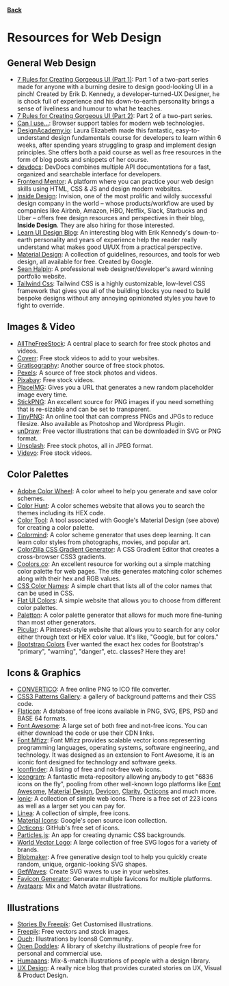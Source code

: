 **[Back](/README.md/)**

# Resources for Web Design

## General Web Design

- [7 Rules for Creating Gorgeous UI (Part 1)](https://medium.com/@erikdkennedy/7-rules-for-creating-gorgeous-ui-part-1-559d4e805cda): Part 1 of a two-part series made for anyone with a burning desire to design good-looking UI in a pinch! Created by Erik D. Kennedy, a developer-turned-UX Designer, he is chock full of experience and his down-to-earth personality brings a sense of liveliness and humour to what he teaches.
- [7 Rules for Creating Gorgeous UI (Part 2)](https://medium.com/@erikdkennedy/7-rules-for-creating-gorgeous-ui-part-2-430de537ba96): Part 2 of a two-part series.
- [Can I use...](https://caniuse.com/): Browser support tables for modern web technologies.
- [DesignAcademy.io](https://designacademy.io/): Laura Elizabeth made this fantastic, easy-to-understand design fundamentals course for developers to learn within 6 weeks, after spending years struggling to grasp and implement design principles. She offers both a paid course as well as free resources in the form of blog posts and snippets of her course.
- [devdocs](https://devdocs.io/): DevDocs combines multiple API documentations for a fast, organized and searchable interface for developers.
- [Frontend Mentor](https://www.frontendmentor.io/): A platform where you can practice your web design skills using HTML, CSS & JS and design modern websites.
- [Inside Design](https://www.invisionapp.com/inside-design/): Invision, one of the most prolific and wildly successful design company in the world – whose products/workflow are used by companies like Airbnb, Amazon, HBO, Netflix, Slack, Starbucks and Uber – offers free design resources and perspectives in their blog, **Inside Design**. They are also hiring for those interested.
- [Learn UI Design Blog](https://learnui.design/blog/): An interesting blog with Erik Kennedy's down-to-earth personality and years of experience help the reader really understand what makes good UI/UX from a practical perspective.
- [Material Design](https://material.io/): A collection of guidelines, resources, and tools for web design, all available for free. Created by Google.
- [Sean Halpin](http://seanhalpin.io/): A professional web designer/developer's award winning portfolio website.
- [Tailwind Css](https://tailwindcss.com/): Tailwind CSS is a highly customizable, low-level CSS framework that gives you all of the building blocks you need to build bespoke designs without any annoying opinionated styles you have to fight to override.

## Images &amp; Video

- [AllTheFreeStock](http://allthefreestock.com/): A central place to search for free stock photos and videos.
- [Coverr](https://coverr.co/): Free stock videos to add to your websites.
- [Gratisography](https://gratisography.com/): Another source of free stock photos.
- [Pexels](https://www.pexels.com/): A source of free stock photos and videos.
- [Pixabay](https://pixabay.com/videos/): Free stock videos.
- [PlaceIMG](http://www.placeimg.com/): Gives you a URL that generates a new random placeholder image every time.
- [StickPNG](http://www.stickpng.com/): An excellent source for PNG images if you need something that is re-sizable and can be set to transparent.
- [TinyPNG](https://tinypng.com/): An online tool that can compress PNGs and JPGs to reduce filesize. Also available as Photoshop and Wordpress Plugin.
- [unDraw](https://undraw.co/): Free vector illustrations that can be downloaded in SVG or PNG format.
- [Unsplash](https://unsplash.com/): Free stock photos, all in JPEG format.
- [Videvo](https://www.videvo.net/): Free stock videos.

## Color Palettes

- [Adobe Color Wheel](https://color.adobe.com/create/color-wheel/): A color wheel to help you generate and save color schemes.
- [Color Hunt](https://colorhunt.co/): A color schemes website that allows you to search the themes including its HEX code.
- [Color Tool](https://material.io/color/#!/?view.left=0&view.right=0): A tool associated with Google's Material Design (see above) for creating a color palette.
- [Colormind](http://colormind.io/): A color scheme generator that uses deep learning. It can learn color styles from photographs, movies, and popular art.
- [ColorZilla CSS Gradient Generator](https://www.colorzilla.com/gradient-editor/): A CSS Gradient Editor that creates a cross-browser CSS3 gradients.
- [Coolors.co](https://coolors.co/): An excellent resource for working out a simple matching color palette for web pages. The site generates matching color schemes along with their hex and RGB values.
- [CSS Color Names](http://www.crockford.com/wrrrld/color.html): A simple chart that lists all of the color names that can be used in CSS.
- [Flat UI Colors](https://flatuicolors.com/): A simple website that allows you to choose from different color palettes.
- [Paletton](http://www.paletton.com/): A color palette generator that allows for much more fine-tuning than most other generators.
- [Picular](https://picular.co/): A Pinterest-style website that allows you to search for any color either through text or HEX color value. It's like, "Google, but for colors."
- [Bootstrap Colors](https://getbootstrap.com/docs/4.4/getting-started/theming/#available-variables) Ever wanted the exact hex codes for Bootstrap's "primary", "warning", "danger", etc. classes? Here they are!

## Icons &amp; Graphics

- [CONVERTICO](https://convertico.com/): A free online PNG to ICO file converter.
- [CSS3 Patterns Gallery](http://lea.verou.me/css3patterns/): a gallery of background patterns and their CSS code.
- [Flaticon](https://www.flaticon.com/): A database of free icons available in PNG, SVG, EPS, PSD and BASE 64 formats.
- [Font Awesome](https://fontawesome.com/): A large set of both free and not-free icons. You can either download the code or use their CDN links.
- [Font Mfizz](http://fizzed.com/oss/font-mfizz): Font Mfizz provides scalable vector icons representing programming languages, operating systems, software engineering, and technology. It was designed as an extension to Font Awesome, it is an iconic font designed for technology and software geeks.
- [Iconfinder](https://www.iconfinder.com/): A listing of free and not-free web icons.
- [Icongram](https://icongr.am/): A fantastic meta-repository allowing anybody to get "6836 icons on the fly", pooling from other well-known logo platforms like [Font Awesome](https://fontawesome.com/), [Material Design](https://material.io/tools/icons/?style=baseline), [Devicon](https://konpa.github.io/devicon/), [Clarity](https://vmware.github.io/clarity/icons/icon-sets), [Octicons](https://octicons.github.com/) and much more.
- [Ionic](https://useiconic.com/): A collection of simple web icons. There is a free set of 223 icons as well as a larger set you can pay for.
- [Linea](http://linea.io/): A collection of simple, free icons.
- [Material Icons](https://material.io/tools/icons/): Google's open source icon collection.
- [Octicons](https://octicons.github.com/): GitHub's free set of icons.
- [Particles.js](https://vincentgarreau.com/particles.js/): An app for creating dynamic CSS backgrounds.
- [World Vector Logo](https://worldvectorlogo.com): A large collection of free SVG logos for a variety of brands.
- [Blobmaker](https://www.blobmaker.app/): A free generative design tool to help you quickly create random, unique, organic-looking SVG shapes.
- [GetWaves](https://getwaves.io/): Create SVG waves to use in your websites.
- [Favicon Generator](https://realfavicongenerator.net/): Generate multiple favicons for multiple platforms.
- [Avataars](https://avataaars.com/): Mix and Match avatar illustrations.

## Illustrations

- [Stories By Freepik](http://stories.freepik.com/): Get Customised illustrations.
- [Freepik](https://freepik.com): Free vectors and stock images.
- [Ouch](https://icons8.com/ouch/): Illustrations by Icons8 Community.
- [Open Doddles](https://www.opendoodles.com/): A library of sketchy illustrations of people free for personal and commercial use.
- [Humaaans](https://www.humaaans.com/): Mix-&-match illustrations of people with a design library.
- [UX Design](https://uxdesign.cc/): A really nice blog that provides curated stories on UX, Visual & Product Design.
